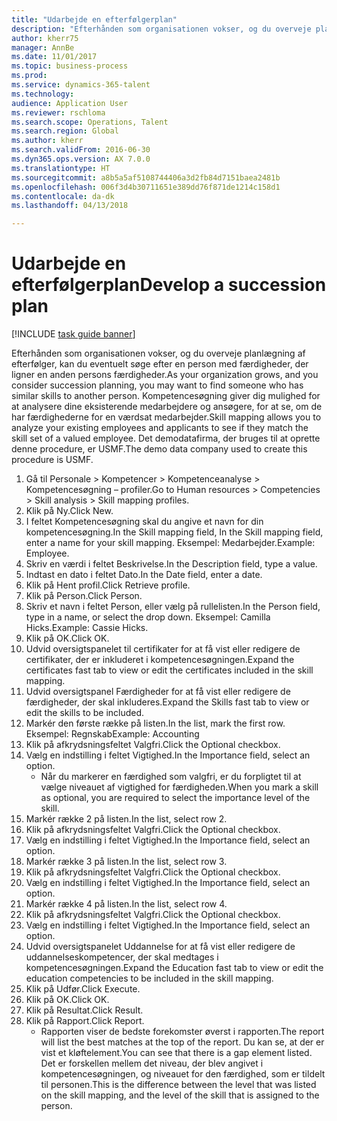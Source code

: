 ```yaml
--- 
title: "Udarbejde en efterfølgerplan"
description: "Efterhånden som organisationen vokser, og du overveje planlægning af efterfølger, kan du eventuelt søge efter en person med færdigheder, der ligner en anden persons færdigheder."
author: kherr75
manager: AnnBe
ms.date: 11/01/2017
ms.topic: business-process
ms.prod: 
ms.service: dynamics-365-talent
ms.technology: 
audience: Application User
ms.reviewer: rschloma
ms.search.scope: Operations, Talent
ms.search.region: Global
ms.author: kherr
ms.search.validFrom: 2016-06-30
ms.dyn365.ops.version: AX 7.0.0
ms.translationtype: HT
ms.sourcegitcommit: a8b5a5af5108744406a3d2fb84d7151baea2481b
ms.openlocfilehash: 006f3d4b30711651e389dd76f871de1214c158d1
ms.contentlocale: da-dk
ms.lasthandoff: 04/13/2018

---
```

# <a name="develop-a-succession-plan"></a><span data-ttu-id="6894f-103">Udarbejde en efterfølgerplan</span><span class="sxs-lookup"><span data-stu-id="6894f-103">Develop a succession plan</span></span>

[!INCLUDE [task guide banner](../../includes/task-guide-banner.md)]

<span data-ttu-id="6894f-104">Efterhånden som organisationen vokser, og du overveje planlægning af efterfølger, kan du eventuelt søge efter en person med færdigheder, der ligner en anden persons færdigheder.</span><span class="sxs-lookup"><span data-stu-id="6894f-104">As your organization grows, and you consider succession planning, you may want to find someone who has similar skills to another person.</span></span>  <span data-ttu-id="6894f-105">Kompetencesøgning giver dig mulighed for at analysere dine eksisterende medarbejdere og ansøgere, for at se, om de har færdighederne for en værdsat medarbejder.</span><span class="sxs-lookup"><span data-stu-id="6894f-105">Skill mapping allows you to analyze your existing employees and applicants to see if they match the skill set of a valued employee.</span></span> <span data-ttu-id="6894f-106">Det demodatafirma, der bruges til at oprette denne procedure, er USMF.</span><span class="sxs-lookup"><span data-stu-id="6894f-106">The demo data company used to create this procedure is USMF.</span></span>

1. <span data-ttu-id="6894f-107">Gå til Personale > Kompetencer > Kompetenceanalyse > Kompetencesøgning – profiler.</span><span class="sxs-lookup"><span data-stu-id="6894f-107">Go to Human resources > Competencies > Skill analysis > Skill mapping profiles.</span></span>
2. <span data-ttu-id="6894f-108">Klik på Ny.</span><span class="sxs-lookup"><span data-stu-id="6894f-108">Click New.</span></span>
3. <span data-ttu-id="6894f-109">I feltet Kompetencesøgning skal du angive et navn for din kompetencesøgning.</span><span class="sxs-lookup"><span data-stu-id="6894f-109">In the Skill mapping field, In the Skill mapping field, enter a name for your skill mapping.</span></span>  <span data-ttu-id="6894f-110">Eksempel: Medarbejder.</span><span class="sxs-lookup"><span data-stu-id="6894f-110">Example: Employee.</span></span>
4. <span data-ttu-id="6894f-111">Skriv en værdi i feltet Beskrivelse.</span><span class="sxs-lookup"><span data-stu-id="6894f-111">In the Description field, type a value.</span></span>
5. <span data-ttu-id="6894f-112">Indtast en dato i feltet Dato.</span><span class="sxs-lookup"><span data-stu-id="6894f-112">In the Date field, enter a date.</span></span>
6. <span data-ttu-id="6894f-113">Klik på Hent profil.</span><span class="sxs-lookup"><span data-stu-id="6894f-113">Click Retrieve profile.</span></span>
7. <span data-ttu-id="6894f-114">Klik på Person.</span><span class="sxs-lookup"><span data-stu-id="6894f-114">Click Person.</span></span>
8. <span data-ttu-id="6894f-115">Skriv et navn i feltet Person, eller vælg på rullelisten.</span><span class="sxs-lookup"><span data-stu-id="6894f-115">In the Person field, type in a name, or select the drop down.</span></span>  <span data-ttu-id="6894f-116">Eksempel: Camilla Hicks.</span><span class="sxs-lookup"><span data-stu-id="6894f-116">Example: Cassie Hicks.</span></span>
9. <span data-ttu-id="6894f-117">Klik på OK.</span><span class="sxs-lookup"><span data-stu-id="6894f-117">Click OK.</span></span>
10. <span data-ttu-id="6894f-118">Udvid oversigtspanelet til certifikater for at få vist eller redigere de certifikater, der er inkluderet i kompetencesøgningen.</span><span class="sxs-lookup"><span data-stu-id="6894f-118">Expand the certificates fast tab to view or edit the certificates included in the skill mapping.</span></span>
11. <span data-ttu-id="6894f-119">Udvid oversigtspanel Færdigheder for at få vist eller redigere de færdigheder, der skal inkluderes.</span><span class="sxs-lookup"><span data-stu-id="6894f-119">Expand the Skills fast tab to view or edit the skills to be included.</span></span>
12. <span data-ttu-id="6894f-120">Markér den første række på listen.</span><span class="sxs-lookup"><span data-stu-id="6894f-120">In the list, mark the first row.</span></span>  <span data-ttu-id="6894f-121">Eksempel: Regnskab</span><span class="sxs-lookup"><span data-stu-id="6894f-121">Example:  Accounting</span></span>
13. <span data-ttu-id="6894f-122">Klik på afkrydsningsfeltet Valgfri.</span><span class="sxs-lookup"><span data-stu-id="6894f-122">Click the Optional checkbox.</span></span>
14. <span data-ttu-id="6894f-123">Vælg en indstilling i feltet Vigtighed.</span><span class="sxs-lookup"><span data-stu-id="6894f-123">In the Importance field, select an option.</span></span>
    * <span data-ttu-id="6894f-124">Når du markerer en færdighed som valgfri, er du forpligtet til at vælge niveauet af vigtighed for færdigheden.</span><span class="sxs-lookup"><span data-stu-id="6894f-124">When you mark a skill as optional, you are required to select the importance level of the skill.</span></span>  
15. <span data-ttu-id="6894f-125">Markér række 2 på listen.</span><span class="sxs-lookup"><span data-stu-id="6894f-125">In the list, select row 2.</span></span>
16. <span data-ttu-id="6894f-126">Klik på afkrydsningsfeltet Valgfri.</span><span class="sxs-lookup"><span data-stu-id="6894f-126">Click the Optional checkbox.</span></span>
17. <span data-ttu-id="6894f-127">Vælg en indstilling i feltet Vigtighed.</span><span class="sxs-lookup"><span data-stu-id="6894f-127">In the Importance field, select an option.</span></span>
18. <span data-ttu-id="6894f-128">Markér række 3 på listen.</span><span class="sxs-lookup"><span data-stu-id="6894f-128">In the list, select row 3.</span></span>
19. <span data-ttu-id="6894f-129">Klik på afkrydsningsfeltet Valgfri.</span><span class="sxs-lookup"><span data-stu-id="6894f-129">Click the Optional checkbox.</span></span>
20. <span data-ttu-id="6894f-130">Vælg en indstilling i feltet Vigtighed.</span><span class="sxs-lookup"><span data-stu-id="6894f-130">In the Importance field, select an option.</span></span>
21. <span data-ttu-id="6894f-131">Markér række 4 på listen.</span><span class="sxs-lookup"><span data-stu-id="6894f-131">In the list, select row 4.</span></span>
22. <span data-ttu-id="6894f-132">Klik på afkrydsningsfeltet Valgfri.</span><span class="sxs-lookup"><span data-stu-id="6894f-132">Click the Optional checkbox.</span></span>
23. <span data-ttu-id="6894f-133">Vælg en indstilling i feltet Vigtighed.</span><span class="sxs-lookup"><span data-stu-id="6894f-133">In the Importance field, select an option.</span></span>
24. <span data-ttu-id="6894f-134">Udvid oversigtspanelet Uddannelse for at få vist eller redigere de uddannelseskompetencer, der skal medtages i kompetencesøgningen.</span><span class="sxs-lookup"><span data-stu-id="6894f-134">Expand the Education fast tab to view or edit the education competencies to be included in the skill mapping.</span></span>
25. <span data-ttu-id="6894f-135">Klik på Udfør.</span><span class="sxs-lookup"><span data-stu-id="6894f-135">Click Execute.</span></span>
26. <span data-ttu-id="6894f-136">Klik på OK.</span><span class="sxs-lookup"><span data-stu-id="6894f-136">Click OK.</span></span>
27. <span data-ttu-id="6894f-137">Klik på Resultat.</span><span class="sxs-lookup"><span data-stu-id="6894f-137">Click Result.</span></span>
28. <span data-ttu-id="6894f-138">Klik på Rapport.</span><span class="sxs-lookup"><span data-stu-id="6894f-138">Click Report.</span></span>
    * <span data-ttu-id="6894f-139">Rapporten viser de bedste forekomster øverst i rapporten.</span><span class="sxs-lookup"><span data-stu-id="6894f-139">The report will list the best matches at the top of the report.</span></span>  <span data-ttu-id="6894f-140">Du kan se, at der er vist et kløftelement.</span><span class="sxs-lookup"><span data-stu-id="6894f-140">You can see that there is a gap element listed.</span></span>  <span data-ttu-id="6894f-141">Det er forskellen mellem det niveau, der blev angivet i kompetencesøgningen, og niveauet for den færdighed, som er tildelt til personen.</span><span class="sxs-lookup"><span data-stu-id="6894f-141">This is the difference between the level that was listed on the skill mapping, and the level of the skill that is assigned to the person.</span></span>  


